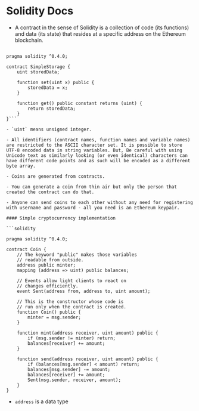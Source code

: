 # Solidity Docs

- A contract in the sense of Solidity is a collection of code (its functions) and data (its state) that resides at a   specific address on the Ethereum blockchain.

```solidity

pragma solidity ^0.4.0;

contract SimpleStorage {
    uint storedData;

    function set(uint x) public {
        storedData = x;
    }

    function get() public constant returns (uint) {
        return storedData;
    }
}```

- `uint` means unsigned integer.

- All identifiers (contract names, function names and variable names) are restricted to the ASCII character set. It is possible to store UTF-8 encoded data in string variables. But, Be careful with using Unicode text as similarly looking (or even identical) characters can have different code points and as such will be encoded as a different byte array.

- Coins are generated from contracts.

- You can generate a coin from thin air but only the person that created the contract can do that.

- Anyone can send coins to each other without any need for registering with username and password - all you need is an Ethereum keypair.

#### Simple cryptocurrency implementation

```solidity

pragma solidity ^0.4.0;

contract Coin {
    // The keyword "public" makes those variables
    // readable from outside.
    address public minter;
    mapping (address => uint) public balances;

    // Events allow light clients to react on
    // changes efficiently.
    event Sent(address from, address to, uint amount);

    // This is the constructor whose code is
    // run only when the contract is created.
    function Coin() public {
        minter = msg.sender;
    }

    function mint(address receiver, uint amount) public {
        if (msg.sender != minter) return;
        balances[receiver] += amount;
    }

    function send(address receiver, uint amount) public {
        if (balances[msg.sender] < amount) return;
        balances[msg.sender] -= amount;
        balances[receiver] += amount;
        Sent(msg.sender, receiver, amount);
    }
}
```
- `address` is a data type
